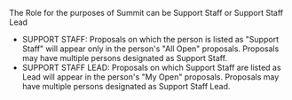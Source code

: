 The Role for the purposes of Summit can be Support Staff or Support Staff Lead

- SUPPORT STAFF: Proposals on which the person is listed as "Support Staff" will appear only in the person's "All Open" proposals.  Proposals may have multiple persons designated as Support Staff.
- SUPPORT STAFF LEAD: Proposals on which Support Staff are listed as Lead will appear in the person's "My Open" proposals.  Proposals may have multiple persons designated as Support Staff Lead.

